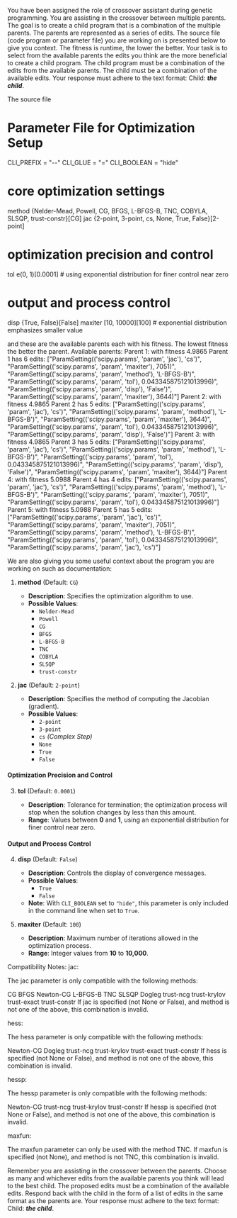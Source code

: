 
You have been assigned the role of crossover assistant during genetic programming. You are assisting in the crossover between multiple parents. The goal is to create a child program that is a combination of the multiple parents. The parents are represented as a series of edits. The source file (code program or parameter file)  you are working on is presented below to give you context.
The fitness is runtime, the lower the better.
Your task is to select from the available parents the edits you think are the more beneficial to create a child program. The child program must be a combination of the edits from the available parents. The child must be a combination of the available edits. Your response must adhere to the text format: Child: ***the child***.

The source file
# Parameter File for Optimization Setup

CLI_PREFIX = "--"
CLI_GLUE = "="
CLI_BOOLEAN = "hide"

# core optimization settings
method      {Nelder-Mead, Powell, CG, BFGS, L-BFGS-B, TNC, COBYLA, SLSQP, trust-constr}[CG]
jac         {2-point, 3-point, cs, None, True, False}[2-point]




# optimization precision and control
tol         e(0, 1)[0.0001] # using exponential distribution for finer control near zero

# output and process control
disp        {True, False}[False]
maxiter     [10, 10000][100] # exponential distribution emphasizes smaller value






and these are the available parents each with his fitness. The lowest fitness the better the parent.
Available parents:
 Parent 1:
 with fitness 4.9865
Parent 1 has 6 edits: ["ParamSetting(('scipy.params', 'param', 'jac'), 'cs')", "ParamSetting(('scipy.params', 'param', 'maxiter'), 7051)", "ParamSetting(('scipy.params', 'param', 'method'), 'L-BFGS-B')", "ParamSetting(('scipy.params', 'param', 'tol'), 0.043345875121013996)", "ParamSetting(('scipy.params', 'param', 'disp'), 'False')", "ParamSetting(('scipy.params', 'param', 'maxiter'), 3644)"]
 Parent 2:
 with fitness 4.9865
Parent 2 has 5 edits: ["ParamSetting(('scipy.params', 'param', 'jac'), 'cs')", "ParamSetting(('scipy.params', 'param', 'method'), 'L-BFGS-B')", "ParamSetting(('scipy.params', 'param', 'maxiter'), 3644)", "ParamSetting(('scipy.params', 'param', 'tol'), 0.043345875121013996)", "ParamSetting(('scipy.params', 'param', 'disp'), 'False')"]
 Parent 3:
 with fitness 4.9865
Parent 3 has 5 edits: ["ParamSetting(('scipy.params', 'param', 'jac'), 'cs')", "ParamSetting(('scipy.params', 'param', 'method'), 'L-BFGS-B')", "ParamSetting(('scipy.params', 'param', 'tol'), 0.043345875121013996)", "ParamSetting(('scipy.params', 'param', 'disp'), 'False')", "ParamSetting(('scipy.params', 'param', 'maxiter'), 3644)"]
 Parent 4:
 with fitness 5.0988
Parent 4 has 4 edits: ["ParamSetting(('scipy.params', 'param', 'jac'), 'cs')", "ParamSetting(('scipy.params', 'param', 'method'), 'L-BFGS-B')", "ParamSetting(('scipy.params', 'param', 'maxiter'), 7051)", "ParamSetting(('scipy.params', 'param', 'tol'), 0.043345875121013996)"]
 Parent 5:
 with fitness 5.0988
Parent 5 has 5 edits: ["ParamSetting(('scipy.params', 'param', 'jac'), 'cs')", "ParamSetting(('scipy.params', 'param', 'maxiter'), 7051)", "ParamSetting(('scipy.params', 'param', 'method'), 'L-BFGS-B')", "ParamSetting(('scipy.params', 'param', 'tol'), 0.043345875121013996)", "ParamSetting(('scipy.params', 'param', 'jac'), 'cs')"]


We are also giving you some useful context about the program you are working on such as documentation:

1. **method** (Default: `CG`)

   - **Description**: Specifies the optimization algorithm to use.
   - **Possible Values**:
     - `Nelder-Mead`
     - `Powell`
     - `CG`
     - `BFGS`
     - `L-BFGS-B`
     - `TNC`
     - `COBYLA`
     - `SLSQP`
     - `trust-constr`

2. **jac** (Default: `2-point`)

   - **Description**: Specifies the method of computing the Jacobian (gradient).
   - **Possible Values**:
     - `2-point`
     - `3-point`
     - `cs` *(Complex Step)*
     - `None`
     - `True`
     - `False`

#### **Optimization Precision and Control**

3. **tol** (Default: `0.0001`)

   - **Description**: Tolerance for termination; the optimization process will stop when the solution changes by less than this amount.
   - **Range**: Values between **0** and **1**, using an exponential distribution for finer control near zero.

#### **Output and Process Control**

4. **disp** (Default: `False`)

   - **Description**: Controls the display of convergence messages.
   - **Possible Values**:
     - `True`
     - `False`
   - **Note**: With `CLI_BOOLEAN` set to `"hide"`, this parameter is only included in the command line when set to `True`.

5. **maxiter** (Default: `100`)

   - **Description**: Maximum number of iterations allowed in the optimization process.
   - **Range**: Integer values from **10** to **10,000**.

Compatibility Notes:
jac:

The jac parameter is only compatible with the following methods:

CG
BFGS
Newton-CG
L-BFGS-B
TNC
SLSQP
Dogleg
trust-ncg
trust-krylov
trust-exact
trust-constr
If jac is specified (not None or False), and method is not one of the above, this combination is invalid.

hess:

The hess parameter is only compatible with the following methods:

Newton-CG
Dogleg
trust-ncg
trust-krylov
trust-exact
trust-constr
If hess is specified (not None or False), and method is not one of the above, this combination is invalid.

hessp:

The hessp parameter is only compatible with the following methods:

Newton-CG
trust-ncg
trust-krylov
trust-constr
If hessp is specified (not None or False), and method is not one of the above, this combination is invalid.

maxfun:

The maxfun parameter can only be used with the method TNC.
If maxfun is specified (not None), and method is not TNC, this combination is invalid.

Remember you are assisting in the crossover between the parents. Choose as many and whichever edits from the available parents you think will lead to the best child. The proposed edits must be a combination of the available edits. Respond back with the child in the form of a list of edits in the same format as the parents are.
Your response must adhere to the text format: Child: ***the child***. 
